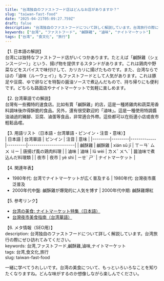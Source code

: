 ```yaml
---
title: "台湾独自のファストフード店はどんなお店がありますか？"
slug: "taiwan-fast-food"
date: "2025-04-21T05:09:27.759Z"
draft: false
description: "台湾独自のファストフードについて詳しく解説しています。台湾旅行の際にぜひ訪れてみてください。"
keywords: ["台湾", "ファストフード", "鹹酥雞", "滷味", "ナイトマーケット"]
tags: ["台湾", "食文化", "旅行"]
---
```


【1. 日本語の解説】  
台湾には独特なファストフード店がいくつかあります。たとえば「鹹酥雞（シェンスージー）」という、揚げ物を提供するスタンドがあります。これは鶏肉や野菜などをスパイスで味付けして、カリカリに揚げたものです。また、台湾ならではの「滷味（ルーウェイ）」もファストフードとして人気があります。これは豚足や豆腐、ゆで卵などを特製の醤油ソースで煮込んだもので、持ち帰りにも便利です。どちらも路面店やナイトマーケットで気軽に楽しめます。

【2. 台湾華語での解説】  
台灣有一些獨特的速食店。比如有賣「鹹酥雞」的店，這是一種將雞肉和蔬菜用香料調味後炸得酥脆的食品。另外，還有很受歡迎的「滷味」。這是一種使用特調醬油滷過的豬腳、豆腐、滷蛋等食品，非常適合外帶。這些都可以在街邊小店或夜市輕鬆品嚐。

【3. 用語リスト（日本語・台湾華語・ピンイン・注音・意味）】  
| 日本語   | 台湾華語 | ピンイン     | 注音      | 意味                     |
|---------|---------|-------------|----------|------------------------|
| 鹹酥雞   | 鹹酥雞  | xián sū jī  | ㄒㄧㄢˊ ㄙㄨ ㄐㄧ | 唐揚げ風の鶏肉料理        |
| 滷味     | 滷味    | lǔ wèi      | ㄌㄨˇ ㄨㄟˋ  | 醤油味で煮込んだ料理類     |
| 夜市     | 夜市    | yè shì      | ㄧㄝˋ ㄕˋ   | ナイトマーケット          |

【4. 関連年表】  
- 1980年代: 台湾でナイトマーケットが広く普及する | 1980年代: 台灣夜市廣泛普及
- 2000年代中盤: 鹹酥雞が爆発的に人気を博す | 2000年代中期: 鹹酥雞爆紅

【5. 参考リンク】  
- [台湾の美食: ナイトマーケット特集（日本語）](https://www.taipeinavi.com/food/)
- [台灣夜市美食指南（台湾華語）](https://www.taiwan.net.tw/m1.aspx?sNo=0000205)

【6. メタ情報（SEO用）】  
description: 台湾独自のファストフードについて詳しく解説しています。台湾旅行の際にぜひ訪れてみてください。  
keywords: 台湾,ファストフード,鹹酥雞,滷味,ナイトマーケット  
tags: 台湾,食文化,旅行  
slug: taiwan-fast-food

一緒に学べてうれしいです。台湾の美食について、もっといろいろなことを知りたくなりますね。どんな味がするのか想像しながら楽しんでください。